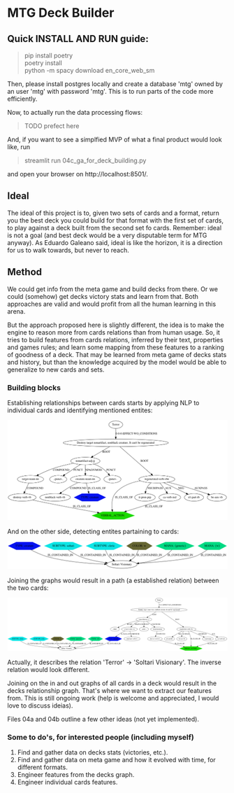 # MTG Deck Builder

## Quick INSTALL AND RUN guide:
>pip install poetry  
>poetry install  
>python -m spacy download en_core_web_sm

Then, please install postgres locally and create a database 'mtg' owned by an user 'mtg' with password 'mtg'.
This is to run parts of the code more efficiently.

Now, to actually run the data processing flows:

> TODO prefect here

And, if you want to see a simplfied MVP of what a final product would look like, run
> streamlit run 04c_ga_for_deck_building.py 

and open your browser on http://localhost:8501/.


## Ideal
The ideal of this project is to, given two sets of cards and a format, return you the best deck you could build for that format with the first set of cards, to play against a deck built from the second set fo cards. Remember: ideal is not a goal (and best deck would be a very disputable term for MTG anyway). As Eduardo Galeano said, ideal is like the horizon, it is a direction for us to walk towards, but never to reach.

## Method

We could get info from the meta game and build decks from there. Or we could (somehow) get decks victory stats and learn from that.
Both approaches are valid and would profit from all the human learning in this arena.

But the approach proposed here is slightly different, the idea is to make the engine to reason more from cards relations than from human usage.
So, it tries to build features from cards relations, inferred by their text, properties and games rules; and learn some mapping from these features to a ranking of goodness of a deck. That may be learned from meta game of decks stats and history, but than the knowledge acquired by the model would be able to generalize to new cards and sets.

### Building blocks

Establishing relationships between cards starts by applying NLP to individual cards and identifying mentioned entites:

!['Terror' card out graph](pics/03a-card1out.png "'Terror' card out graph")

And on the other side, detecting entites partaining to cards:

!['Soltari Visionary' card in graph](pics/03a-card2in.png "'Soltari Visionary' card in graph")

Joining the graphs would result in a path (a established relation) between the two cards:

!['Terror' -> 'Soltari Visionary' relation](pics/03a-g1out-g2in.png "'Terror' -> 'Soltari Visionary' relation")

Actually, it describes the relation 'Terror' -> 'Soltari Visionary'. The inverse relation would look different.

Joining on the in and out graphs of all cards in a deck would result in the decks relationship graph. That's where we want to extract our features from.
This is still ongoing work (help is welcome and appreciated, I would love to discuss ideias).

Files 04a and 04b outline a few other ideas (not yet implemented).

### Some to do's, for interested people (including myself)

1. Find and gather data on decks stats (victories, etc.).  
1. Find and gather data on meta game and how it evolved with time, for different formats.  
1. Engineer features from the decks graph.  
1. Engineer individual cards features.  

